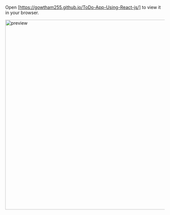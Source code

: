  Open [https://gowtham255.github.io/ToDo-App-Using-React-js/] to view it in your browser.

 
<img width="936" height="602" alt="preview" src="https://github.com/user-attachments/assets/cf802b2b-2fa0-4460-95bc-22ed39c72ba2" />
